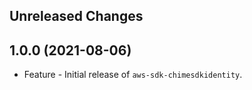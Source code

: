 Unreleased Changes
------------------

1.0.0 (2021-08-06)
------------------

* Feature - Initial release of `aws-sdk-chimesdkidentity`.

